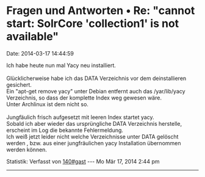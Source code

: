 Fragen und Antworten • Re: \"cannot start: SolrCore \'collection1\' is not available\"
======================================================================================

Date: 2014-03-17 14:44:59

Ich habe heute nun mal Yacy neu installiert.\
\
Glücklicherweise habe ich das DATA Verzeichnis vor dem deinstallieren
gesichert.\
Ein \"apt-get remove yacy\" unter Debian entfernt auch das /yar/lib/yacy
Verzeichnis, so dass der komplette Index weg gewesen wäre.\
Unter Archlinux ist dem nicht so.\
\
Jungfäulich frisch aufgesetzt mit leeren Index startet yacy.\
Sobald ich aber wieder das ursprüngliche DATA Verzeichnis herstelle,
erscheint im Log die bekannte Fehlermeldung.\
Ich weiß jetzt leider nicht welche Verzeichnisse unter DATA gelöscht
werden , bzw. aus einer jungfräulichen yacy Installation übernommen
werden können.

Statistik: Verfasst von
[140\#gast](http://forum.yacy-websuche.de/memberlist.php?mode=viewprofile&u=9008)
--- Mo Mär 17, 2014 2:44 pm

------------------------------------------------------------------------
